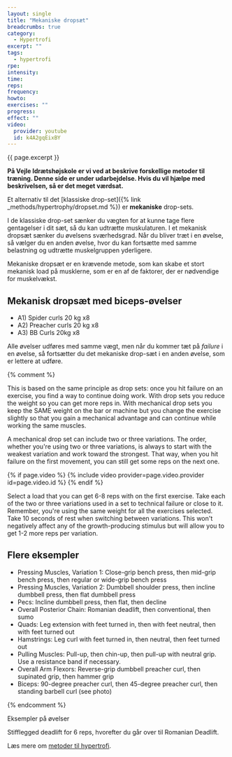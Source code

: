 ```yaml
---
layout: single
title: "Mekaniske dropsæt"
breadcrumbs: true
category:
  - Hypertrofi
excerpt: ""
tags:
  - hypertrofi
rpe:
intensity:
time:
reps:
frequency:
howto:
exercises: ""
progress:
effect: ""
video:
  provider: youtube
  id: k4A2gqEixBY
---
```


{{ page.excerpt }}

**På Vejle Idrætshøjskole er vi ved at beskrive forskellige metoder til træning. Denne side er under udarbejdelse. Hvis du vil hjælpe med beskrivelsen, så er det meget værdsat.**

Et alternativ til det [klassiske drop-set]({% link _methods/hypertrophy/dropset.md %}) er **mekaniske** drop-sets.

I de klassiske drop-set sænker du vægten for at kunne tage flere gentagelser i dit sæt, så du kan udtrætte muskulaturen. I et mekanisk dropsæt sænker du øvelsens sværhedsgrad. Når du bliver træt i en øvelse, så vælger du en anden øvelse, hvor du kan fortsætte med samme belastning og udtrætte muskelgruppen yderligere.

Mekaniske dropsæt er en krævende metode, som kan skabe et stort mekanisk load på musklerne, som er en af de faktorer, der er nødvendige for muskelvækst.

## Mekanisk dropsæt med biceps-øvelser

- A1) Spider curls 20 kg x8
- A2) Preacher curls 20 kg x8
- A3) BB Curls 20kg x8

Alle øvelser udføres med samme vægt, men når du kommer tæt på _failure_ i en øvelse, så fortsætter du det mekaniske drop-sæt i en anden øvelse, som er lettere at udføre.


{% comment %}


This is based on the same principle as drop sets: once you hit failure on an exercise, you find a way to continue doing work. With drop sets you reduce the weight so you can get more reps in. With mechanical drop sets you keep the SAME weight on the bar or machine but you change the exercise slightly so that you gain a mechanical advantage and can continue while working the same muscles.

A mechanical drop set can include two or three variations. The order, whether you're using two or three variations, is always to start with the weakest variation and work toward the strongest. That way, when you hit failure on the first movement, you can still get some reps on the next one.

{% if page.video %}
  {% include video provider=page.video.provider id=page.video.id %}
{% endif %}

Select a load that you can get 6-8 reps with on the first exercise. Take each of the two or three variations used in a set to technical failure or close to it. Remember, you're using the same weight for all the exercises selected. Take 10 seconds of rest when switching between variations. This won't negatively affect any of the growth-producing stimulus but will allow you to get 1-2 more reps per variation.

## Flere eksempler

- Pressing Muscles, Variation 1: Close-grip bench press, then mid-grip bench press, then regular or wide-grip bench press
- Pressing Muscles, Variation 2: Dumbbell shoulder press, then incline dumbbell press, then flat dumbbell press
- Pecs: Incline dumbbell press, then flat, then decline
- Overall Posterior Chain: Romanian deadlift, then conventional, then sumo
- Quads: Leg extension with feet turned in, then with feet neutral, then with feet turned out
- Hamstrings: Leg curl with feet turned in, then neutral, then feet turned out
- Pulling Muscles: Pull-up, then chin-up, then pull-up with neutral grip. Use a resistance band if necessary.
- Overall Arm Flexors: Reverse-grip dumbbell preacher curl, then supinated grip, then hammer grip
- Biceps: 90-degree preacher curl, then 45-degree preacher curl, then standing barbell curl (see photo)


{% endcomment %}

Eksempler på øvelser

Stifflegged deadlift for 6 reps, hvorefter du går over til Romanian Deadlift.

Læs mere om [metoder til hypertrofi](/hypertrofi-metoder/).
